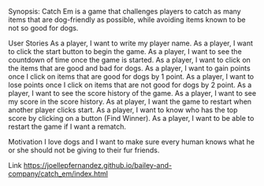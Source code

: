 Synopsis:
Catch Em is a game that challenges players to catch as many items that are dog-friendly as possible, while avoiding items known to be not so good for dogs.

User Stories
As a player, I  want to write my player name.
As a player, I want to click the start button to begin the game.
As a player, I want to see the countdown of time once the game is started.
As a player, I want to click on the items that are good and bad for dogs.
As a player, I want to gain points once I click on items that are good for dogs by 1 point.
As a player, I want to lose points once I click on items that are not good for dogs by 2 point.
As a player, I want to see the score history of the game.
As a player, I want to see my score in the score history.
As at player, I want the game to restart when another player clicks start.
As a player, I want to know who has the top score by clicking on a button (Find Winner).
As a player, I want to be able to restart the game if I want a rematch.

Motivation
I love dogs and I want to make sure every human knows what he or she should not be giving to their fur friends.

Link
https://joellepfernandez.github.io/bailey-and-company/catch_em/index.html
